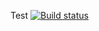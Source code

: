 Test
[![Build status](https://ci.appveyor.com/api/projects/status/skh14rxfnw46v6re?svg=true)](https://ci.appveyor.com/project/mariyatsa/patterns-2)